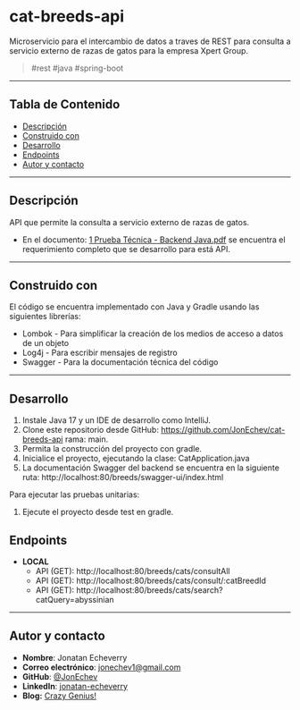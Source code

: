 # cat-breeds-api

Microservicio para el intercambio de datos a traves de REST para consulta a servicio externo de razas de gatos para la empresa Xpert Group.

> <p>#rest #java #spring-boot </p>

---

## Tabla de Contenido

- [Descripción](#descripción)
- [Construido con](#construido-con)
- [Desarrollo](#desarrollo)
- [Endpoints](#endpoints)
- [Autor y contacto](#autor-y-contacto)

---

## Descripción

API que permite la consulta a servicio externo de razas de gatos.

- En el documento: [1 Prueba Técnica - Backend Java.pdf](https://github.com/JonEchev/cat-breeds-api/blob/main/requirement_document/1%20Prueba%20T%C3%A9cnica%20-%20Backend%20Java.pdf) se encuentra el requerimiento completo que se desarrollo para está API.

---

## Construido con

El código se encuentra implementado con Java y Gradle usando las siguientes librerías:

- Lombok - Para simplificar la creación de los medios de acceso a datos de un objeto
- Log4j - Para escribir mensajes de registro
- Swagger - Para la documentación técnica del código

---

## Desarrollo
1. Instale Java 17 y un IDE de desarrollo como IntelliJ.
2. Clone este repositorio desde GitHub: https://github.com/JonEchev/cat-breeds-api rama: main.
3. Permita la construcción del proyecto con gradle.
4. Inicialice el proyecto, ejecutando la clase: CatApplication.java
5. La documentación Swagger del backend se encuentra en la siguiente ruta: http://localhost:80/breeds/swagger-ui/index.html

Para ejecutar las pruebas unitarias:
1. Ejecute el proyecto desde test en gradle.

## Endpoints

- **LOCAL**
    - API (GET): http://localhost:80/breeds/cats/consultAll
    - API (GET): http://localhost:80/breeds/cats/consult/:catBreedId
    - API (GET): http://localhost:80/breeds/cats/search?catQuery=abyssinian

---

## Autor y contacto

- **Nombre**: Jonatan Echeverry
- **Correo electrónico**: jonechev1@gmail.com
- **GitHub**: [@JonEchev](https://github.com/JonEchev)
- **LinkedIn**: [jonatan-echeverry](https://www.linkedin.com/in/jonatan-echeverry-7130251a0/)
- **Blog:** [Crazy Genius!](https://crazycuestionct.blogspot.com/search/label/Programaci%C3%B3n)